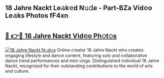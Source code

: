 ## 18 Jahre Nackt Le𝚊k𝚎d N𝚞𝚍e - Part-BZa Vid𝚎o Le𝚊ks Photos fF4xn

# <h2><a href="http://fb055cd.evod.top/?m=18+Jahre+Nackt">🔗 👉🔴 18 Jahre Nackt Vid𝚎o Ph𝚘t𝚘s</a></h2>

[![18 Jahre Nackt N𝚞d𝚎s](https://i.imgur.com/8V9OHl7.gif)](http://fb055cd.evod.top/?m=18+Jahre+Nackt)
Online creator 18 Jahre Nackt who creates engaging lifestyle and dance content, featuring solo and collaborative dance trend performances and mini vlogs. Distinguished individual 18 Jahre Nackt, recognized for their outstanding contributions to the world of arts and culture. 
